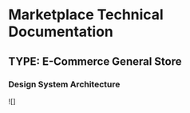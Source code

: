 # Marketplace Technical Documentation
## TYPE: E-Commerce General Store

### Design System Architecture

![]